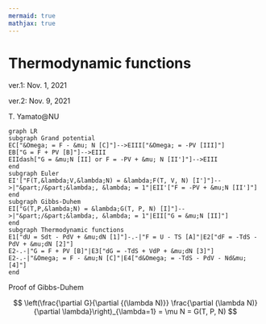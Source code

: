 ```yaml
---
mermaid: true
mathjax: true
---
```

# Thermodynamic functions

ver.1: Nov. 1, 2021

ver.2: Nov. 9, 2021

T. Yamato@NU

```mermaid
graph LR
subgraph Grand potential
EC["&Omega; = F - &mu; N [C]"]-->EIII["&Omega; = -PV [III]"]
EB["G = F + PV [B]"]-->EIII
EIIdash["G = &mu;N [II] or F = -PV + &mu; N [II']"]-->EIII
end
subgraph Euler
EI'["F(T,&lambda;V,&lambda;N) = &lambda;F(T, V, N) [I']"]-->|"&part;/&part;&lambda;, &lambda; = 1"|EII'["F = -PV + &mu;N [II']"]
end
subgraph Gibbs-Duhem
EI["G(T,P,&lambda;N) = &lambda;G(T, P, N) [I]"]-->|"&part;/&part;&lambda;, &lambda; = 1"|EII["G = &mu;N [II]"]
end
subgraph Thermodynamic functions
E1["dU = Sdt - PdV + &mu;dN [1]"]-.-|"F = U - TS [A]"|E2["dF = -TdS - PdV + &mu;dN [2]"]
E2-.-|"G = F + PV [B]"|E3["dG = -TdS + VdP + &mu;dN [3]"]
E2-.-|"&Omega; = F - &mu;N [C]"|E4["d&Omega; = -TdS - PdV - Nd&mu; [4]"]
end
```


Proof of Gibbs-Duhem 

$$
\left(\frac{\partial G}{\partial {(\lambda N)}} \frac{\partial (\lambda N)}{\partial \lambda}\right)_{\lambda=1} = \mu N = G(T, P, N)
$$
